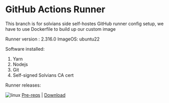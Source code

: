 # GitHub Actions Runner

This branch is for solvians side self-hostes GitHub runner config setup, we have to use Dockerfile to build up our custom image

Runner version : 2.316.0
ImageOS: ubuntu22

Software installed:
1. Yarn
2. Nodejs
3. Git
4. Self-signed Solvians CA cert

Runner releases:

![linux](docs/res/linux_sm.png)  [Pre-reqs](docs/start/envlinux.md) | [Download](https://github.com/actions/runner/releases)


